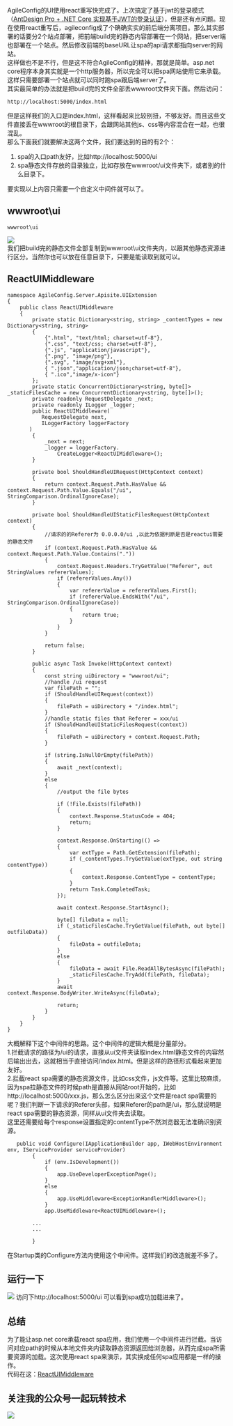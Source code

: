 AgileConfig的UI使用react重写快完成了。上次搞定了基于jwt的登录模式（[AntDesign Pro + .NET Core 实现基于JWT的登录认证](https://www.cnblogs.com/kklldog/p/ant-design-pro-with-netcore.html)），但是还有点问题。现在使用react重写后，agileconfig成了个确确实实的前后端分离项目。那么其实部署的话要分2个站点部署，把前端build完的静态内容部署在一个网站，把server端也部署在一个站点。然后修改前端的baseURL让spa的api请求都指向server的网站。   
这样做也不是不行，但是这不符合AgileConfig的精神，那就是简单。asp.net core程序本身其实就是一个http服务器，所以完全可以把spa网站使用它来承载。这样只需要部署一个站点就可以同时跑spa跟后端server了。   
其实最简单的办法就是把build完的文件全部丢wwwroot文件夹下面。然后访问：
```
http://localhost:5000/index.html
```
但是这样我们的入口是index.html，这样看起来比较别扭，不够友好。而且这些文件直接丢在wwwroot的根目录下，会跟网站其他js、css等内容混合在一起，也很混乱。   
那么下面我们就要解决这两个文件，我们要达到的目的有2个：
1. spa的入口path友好，比如http://localhost:5000/ui
2. spa静态文件存放的目录独立，比如存放在wwwroot/ui文件夹下，或者别的什么目录下。   

要实现以上内容只需要一个自定义中间件就可以了。
## wwwroot\ui
```
wwwroot\ui
```
![](https://ftp.bmp.ovh/imgs/2021/03/ba20f594eb1e42f9.png)    
我们把build完的静态文件全部复制到wwwroot\ui文件夹内，以跟其他静态资源进行区分。当然你也可以放在任意目录下，只要是能读取到就可以。    
## ReactUIMiddleware
```
namespace AgileConfig.Server.Apisite.UIExtension
{
    public class ReactUIMiddleware
    {
        private static Dictionary<string, string> _contentTypes = new Dictionary<string, string>
        {
            {".html", "text/html; charset=utf-8"},
            {".css", "text/css; charset=utf-8"},
            {".js", "application/javascript"},
            {".png", "image/png"},
            {".svg", "image/svg+xml"},
            { ".json","application/json;charset=utf-8"},
            { ".ico","image/x-icon"}
        };
        private static ConcurrentDictionary<string, byte[]> _staticFilesCache = new ConcurrentDictionary<string, byte[]>();
        private readonly RequestDelegate _next;
        private readonly ILogger _logger;
        public ReactUIMiddleware(
           RequestDelegate next,
           ILoggerFactory loggerFactory
       )
        {
            _next = next;
            _logger = loggerFactory.
                CreateLogger<ReactUIMiddleware>();
        }

        private bool ShouldHandleUIRequest(HttpContext context)
        {
            return context.Request.Path.HasValue && context.Request.Path.Value.Equals("/ui", StringComparison.OrdinalIgnoreCase);
        }

        private bool ShouldHandleUIStaticFilesRequest(HttpContext context)
        {
            //请求的的Referer为 0.0.0.0/ui ,以此为依据判断是否是reactui需要的静态文件
            if (context.Request.Path.HasValue && context.Request.Path.Value.Contains("."))
            {
                context.Request.Headers.TryGetValue("Referer", out StringValues refererValues);
                if (refererValues.Any())
                {
                    var refererValue = refererValues.First();
                    if (refererValue.EndsWith("/ui", StringComparison.OrdinalIgnoreCase))
                    {
                        return true;
                    }
                }
            }

            return false;
        }

        public async Task Invoke(HttpContext context)
        {
            const string uiDirectory = "wwwroot/ui";
            //handle /ui request
            var filePath = "";
            if (ShouldHandleUIRequest(context))
            {
                filePath = uiDirectory + "/index.html";
            }
            //handle static files that Referer = xxx/ui
            if (ShouldHandleUIStaticFilesRequest(context))
            {
                filePath = uiDirectory + context.Request.Path;
            }

            if (string.IsNullOrEmpty(filePath))
            {
                await _next(context);
            }
            else
            {
                //output the file bytes

                if (!File.Exists(filePath))
                {
                    context.Response.StatusCode = 404;
                    return;
                }

                context.Response.OnStarting(() =>
                {
                    var extType = Path.GetExtension(filePath);
                    if (_contentTypes.TryGetValue(extType, out string contentType))
                    {
                        context.Response.ContentType = contentType;
                    }
                    return Task.CompletedTask;
                });

                await context.Response.StartAsync();

                byte[] fileData = null;
                if (_staticFilesCache.TryGetValue(filePath, out byte[] outfileData))
                {
                    fileData = outfileData;
                }
                else
                {
                    fileData = await File.ReadAllBytesAsync(filePath);
                    _staticFilesCache.TryAdd(filePath, fileData);
                }
                await context.Response.BodyWriter.WriteAsync(fileData);

                return;
            }
        }
    }
}

```
大概解释下这个中间件的思路。这个中间件的逻辑大概是分量部分。    
1.拦截请求的路径为/ui的请求，直接从ui文件夹读取index.html静态文件的内容然后输出出去，这就相当于直接访问/index.html。但是这样的路径形式看起来更加友好。   
2.拦截react spa需要的静态资源文件，比如css文件，js文件等。这里比较麻烦，因为spa拉静态文件的时候path是直接从网站root开始的，比如http://localhost:5000/xxx.js，那么怎么区分出来这个文件是react spa需要的呢？我们判断一下请求的Referer头部，如果Referer的path是/ui，那么就说明是react spa需要的静态资源，同样从ui文件夹去读取。    
这里还需要给每个response设置指定的contentType不然浏览器无法准确识别资源。
```
   public void Configure(IApplicationBuilder app, IWebHostEnvironment env, IServiceProvider serviceProvider)
        {
            if (env.IsDevelopment())
            {
                app.UseDeveloperExceptionPage();
            }
            else
            {
                app.UseMiddleware<ExceptionHandlerMiddleware>();
            }
            app.UseMiddleware<ReactUIMiddleware>();
        
        ...
        ...

        }
```
在Startup类的Configure方法内使用这个中间件。这样我们的改造就差不多了。
## 运行一下
![](https://ftp.bmp.ovh/imgs/2021/03/53e29c9fe3b1d2cd.png)
访问下http://localhost:5000/ui 可以看到spa成功加载进来了。
## 总结
为了能让asp.net core承载react spa应用，我们使用一个中间件进行拦截。当访问对应path的时候从本地文件夹内读取静态资源返回给浏览器，从而完成spa所需要资源的加载。这次使用react spa来演示，其实换成任何spa应用都是一样的操作。    
代码在这：[ReactUIMiddleware](https://github.com/kklldog/AgileConfig/blob/master/AgileConfig.Server.Apisite/UIExtension/ReactUIMiddleware.cs) 
## 关注我的公众号一起玩转技术   
![](https://s1.ax1x.com/2020/06/29/NfQjds.jpg)